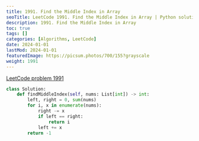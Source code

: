 ```yaml
---
title: 1991. Find the Middle Index in Array
seoTitle: LeetCode 1991. Find the Middle Index in Array | Python solution and explanation
description: 1991. Find the Middle Index in Array
toc: true
tags: []
categories: [Algorithms, LeetCode]
date: 2024-01-01
lastMod: 2024-01-01
featuredImage: https://picsum.photos/700/155?grayscale
weight: 1991
---
```


[LeetCode problem 1991](https://leetcode.com/problems/find-the-middle-index-in-array/)

```python
class Solution:
    def findMiddleIndex(self, nums: List[int]) -> int:
        left, right = 0, sum(nums)
        for i, x in enumerate(nums):
            right -= x
            if left == right:
                return i
            left += x
        return -1

```
